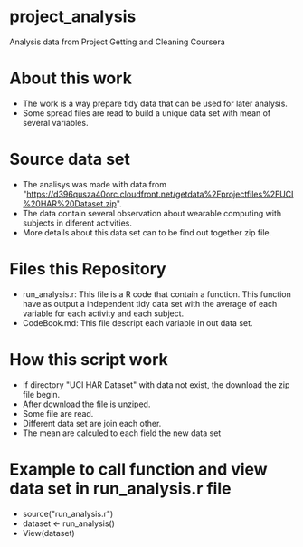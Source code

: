 # project_analysis
Analysis data from Project Getting and Cleaning Coursera

# About this work
- The work is a way prepare tidy data that can be used for later analysis.
- Some spread files are read to build a unique data set with mean of several variables.

# Source data set
- The analisys was made with data from "https://d396qusza40orc.cloudfront.net/getdata%2Fprojectfiles%2FUCI%20HAR%20Dataset.zip".
- The data contain several observation about wearable computing with subjects in diferent activities.
- More details about this data set can to be find out together zip file.

# Files this Repository
- run_analysis.r: This file is a R code that contain a function. This function have as output a independent tidy data set with the average of each variable for each activity and each subject.
- CodeBook.md: This file descript each variable in out data set.

# How this script work
- If directory "UCI HAR Dataset" with data not exist, the download the zip file begin.
- After download the file is unziped.
- Some file are read.
- Different data set are join each other.
- The mean are calculed to each field the new data set

# Example to call function and view data set in run_analysis.r file
- source("run_analysis.r")
- dataset <- run_analysis()
- View(dataset)

